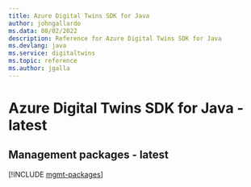 ```yaml
---
title: Azure Digital Twins SDK for Java
author: johngallardo
ms.data: 08/02/2022
description: Reference for Azure Digital Twins SDK for Java
ms.devlang: java
ms.service: digitaltwins
ms.topic: reference
ms.author: jgalla
---
```

# Azure Digital Twins SDK for Java - latest

## Management packages - latest
[!INCLUDE [mgmt-packages](digital-twins-mgmt-index.md)]